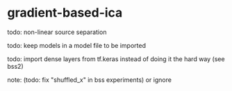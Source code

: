 # gradient-based-ica

todo: non-linear source separation

todo: keep models in a model file to be imported

todo: import dense layers from tf.keras instead of doing it the hard way (see bss2)

note: (todo: fix "shuffled_x" in bss experiments) or ignore
